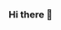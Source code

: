 ### Hi there 👋

<!--
**shakthig1998/shakthig1998** is a ✨ _special_ ✨ repository because its `README.md` (this file) appears on your GitHub profile.

Here are some ideas to get you started:

- 🔭 I’m currently working on computer vision, machine learning and wireless communication.
- 📫 How to reach me: shakthig1998@gmail.com, shakthig@uom.
-->
